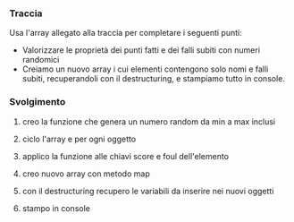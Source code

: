 ### Traccia 

Usa l'array allegato alla traccia per completare i seguenti punti:    
- Valorizzare le proprietà dei punti fatti e dei falli subiti con numeri randomici    
- Creiamo un nuovo array i cui elementi contengono solo nomi e falli subiti, recuperandoli con il destructuring, e stampiamo tutto in console. 

### Svolgimento

1. creo la funzione che genera un numero random da min a max inclusi

2. ciclo l'array e per ogni oggetto
 3. applico la funzione alle chiavi score e foul dell'elemento

5. creo nuovo array con metodo map
  6. con il destructuring recupero le variabili da inserire nei nuovi oggetti

7. stampo in console